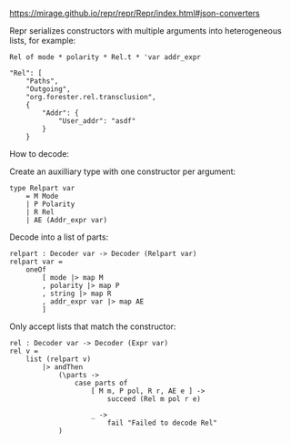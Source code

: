https://mirage.github.io/repr/repr/Repr/index.html#json-converters

Repr serializes constructors with multiple arguments into heterogeneous lists,
for example:

```
Rel of mode * polarity * Rel.t * 'var addr_expr
```

```
"Rel": [
    "Paths",
    "Outgoing",
    "org.forester.rel.transclusion",
    {
        "Addr": {
            "User_addr": "asdf"
        }
    }
```

How to decode:

Create an auxilliary type with one constructor per argument:

```
type Relpart var
    = M Mode
    | P Polarity
    | R Rel
    | AE (Addr_expr var)
```

Decode into a list of parts:
```
relpart : Decoder var -> Decoder (Relpart var)
relpart var =
    oneOf
        [ mode |> map M
        , polarity |> map P
        , string |> map R
        , addr_expr var |> map AE
        ]

```

Only accept lists that match the constructor:
```
rel : Decoder var -> Decoder (Expr var)
rel v =
    list (relpart v)
        |> andThen
            (\parts ->
                case parts of
                    [ M m, P pol, R r, AE e ] ->
                        succeed (Rel m pol r e)

                    _ ->
                        fail "Failed to decode Rel"
            )
```
